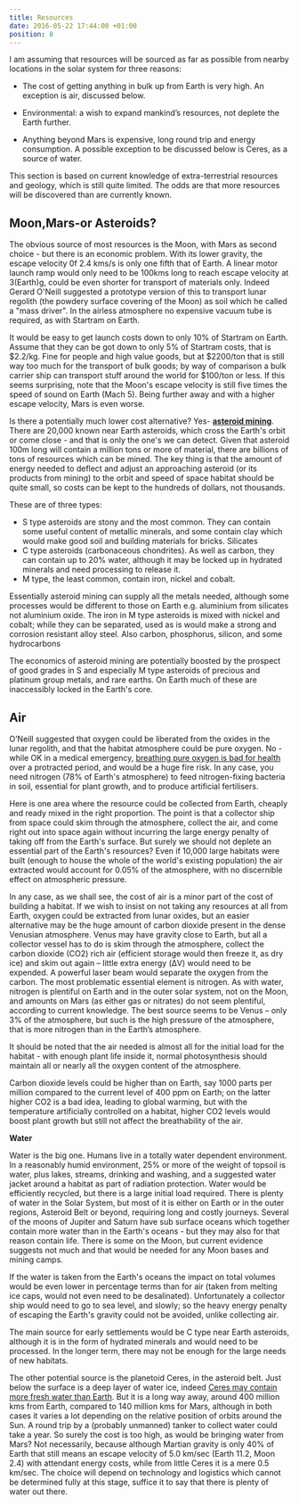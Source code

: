 ```yaml
---
title: Resources
date: 2016-05-22 17:44:00 +01:00
position: 8
---
```


I am assuming that resources will be sourced as far as possible from nearby locations in the solar system for three reasons:

* The cost of getting anything in bulk up from Earth is very high. An exception is air, discussed below. 

* Environmental: a wish to expand mankind’s resources, not deplete the Earth further.

* Anything beyond Mars is expensive, long round trip and energy consumption. A possible exception to be discussed below is Ceres, as a source of water. 

This section is based on current knowledge of extra-terrestrial resources and geology, which is still quite limited. The odds are that more resources will be discovered than are currently known.

## Moon,Mars-or Asteroids? 
The obvious source of most resources is the Moon, with Mars as second choice - but there is an economic problem. With its lower gravity, the escape velocity 0f 2.4 kms/s is only one fifth that of Earth. A linear motor launch ramp would only need to be 100kms long to reach escape velocity at 3(Earth)g, could be even shorter for transport of materials only. Indeed Gerard O'Neill suggested a prototype version of this to transport lunar regolith (the powdery surface covering of the Moon) as soil which he called a "mass driver". In the airless atmosphere no expensive vacuum tube is required, as with Startram on Earth. 
 
It would be easy to get launch costs down to only 10% of Startram on Earth. Assume that they can be got down to only 5% of Startram costs, that is $2.2/kg. Fine for people and high value goods, but at $2200/ton that is still way too much for the transport of bulk goods; by way of comparison a bulk carrier ship can transport stuff around the world for $100/ton or less. If this seems surprising, note that the Moon's escape velocity is still five times the speed of sound on Earth (Mach 5). Being further away and with a higher escape velocity, Mars is even worse. 

Is there a potentially much lower cost alternative? Yes- **[asteroid mining](https://en.wikipedia.org/wiki/Asteroid_mining)**.
There are 20,000 known near Earth asteroids, which cross the Earth's orbit or come close - and that is only the one's we can detect. Given that asteroid 100m long will contain a million tons or more of material, there are billions of tons of resources which can be mined. The key thing is that the amount of energy needed to deflect and adjust an approaching asteroid (or its products from mining) to the orbit and speed of space habitat should be quite small, so costs can be kept to the hundreds of dollars, not thousands. 

These are of three types:
- S type asteroids are stony and the most common. They can contain some useful content of metallic minerals, and some contain clay which would make good soil and building materials for bricks. Silicates 
- C type asteroids (carbonaceous chondrites). As well as carbon, they can contain up to 20% water, although it may be locked up in hydrated minerals and need processing to release it. 
- M type, the least common, contain iron, nickel and cobalt. 

Essentially asteroid mining can supply all the metals needed, although some processes would be different to those on Earth e.g. aluminium from silicates not aluminium oxide. The iron in M type asteroids is mixed with nickel and cobalt; while they can be separated, used as is would make a strong and corrosion resistant alloy steel. Also carbon, phosphorus, silicon,  and some hydrocarbons

The economics of asteroid mining are potentially boosted by the prospect of good grades in S and especially M type asteroids of precious and platinum group metals, and rare earths. On Earth much of these are inaccessibly locked in the Earth's core.  

## Air

O’Neill suggested that oxygen could be liberated from the oxides in the lunar regolith, and that the habitat atmosphere could be pure oxygen. No - while OK in a medical emergency, [breathing pure oxygen is bad for health][oxygen] over a protracted period, and would be a huge fire risk. In any case, you need nitrogen (78% of Earth's atmosphere) to feed nitrogen-fixing bacteria in soil, essential for plant growth, and to produce artificial fertilisers.

Here is one area where the resource could be collected from Earth, cheaply and ready mixed in the right proportion. The point is that a collector ship from space could skim through the atmosphere, collect the air, and come right out into space again without incurring the large energy penalty of taking off from the Earth's surface. But surely we should not deplete an essential part of the Earth's resources? Even if 10,000 large habitats were built (enough to house the whole of the world's existing population) the air extracted would account for 0.05% of the atmosphere, with no discernible effect on atmospheric pressure. 

In any case, as we shall see, the cost of air is a  minor part of the cost of building a habitat. If we wish to insist on not taking any resources at all from Earth, oxygen could be extracted from lunar oxides, but an easier alternative may be the huge amount of carbon dioxide present in the dense Venusian atmosphere. Venus may have gravity close to Earth, but all a collector vessel has to do is skim through the atmosphere, collect the carbon dioxide (CO2) rich air (efficient storage would then freeze it, as dry ice) and skim out again – little extra energy (ΔV) would need to be expended. A powerful laser beam would separate the oxygen from the carbon. The most problematic essential element is nitrogen.  As with water, nitrogen is plentiful on Earth and in the outer solar system, not on the Moon, and amounts on Mars (as either gas or nitrates) do not seem plentiful, according to current knowledge. The best source seems to be Venus – only 3% of the atmosphere, but such is the high pressure of the atmosphere, that  is more nitrogen than in the Earth’s atmosphere.

It should be noted that the air needed is almost all for the initial load for the habitat - with enough plant life inside it, normal photosynthesis should maintain all or nearly all the oxygen content of the atmosphere. 

Carbon dioxide levels could be higher than on Earth, say 1000 parts per million compared to the current level of 400 ppm on Earth; on the latter higher CO2 is a bad idea, leading to global warming, but with the temperature artificially controlled on a habitat, higher CO2 levels would boost plant growth but still not affect the breathability of the air.  

**Water**

Water is the big one. Humans live in a totally water dependent environment. In a reasonably humid environment, 25% or more of the weight of topsoil is water, plus lakes, streams, drinking and washing, and a suggested water jacket around a habitat as part of radiation protection. Water would be efficiently recycled, but there is a large initial load required. There is plenty of water in the Solar System, but most of it is either on Earth  or in the outer regions, Asteroid Belt or beyond, requiring long and costly journeys. Several of the moons of Jupiter and Saturn have sub surface oceans which together contain more water than in the Earth's oceans - but they may also for that reason contain life. There is some on the Moon, but current evidence suggests not much and that would be needed for any Moon bases and mining camps. 

If the water is taken from the Earth's oceans the impact on total volumes would be even lower in percentage terms than for air (taken from melting ice caps, would not even need to be desalinated). Unfortunately a collector ship would need to go to sea level, and slowly; so the heavy energy penalty of escaping the Earth's gravity could not be avoided, unlike collecting air. 

The main source for early settlements would be C type near Earth asteroids, although it is in the form of hydrated minerals and would need to be processed. In the longer term, there may not be enough for the large needs of new habitats. 

The other potential source is the planetoid Ceres, in the asteroid belt. Just below the surface is a deep layer of water ice, indeed [Ceres may contain more fresh water than Earth](https://www.space.com/1526-largest-asteroid-fresh-water-earth.html). But it is a long way away, around 400 million kms from Earth, compared to 140 million kms for Mars, although in both cases it varies a lot depending on the relative position of orbits around the Sun. A round trip by a (probably unmanned) tanker to collect water could take a year. So surely the cost is too high, as would be bringing water from Mars? Not necessarily, because although Martian gravity is only 40% of Earth that still means an escape velocity of 5.0 km/sec (Earth 11.2, Moon 2.4) with attendant energy costs, while from little Ceres it is a mere 0.5 km/sec. The choice will depend on technology and logistics which cannot be determined fully at this stage, suffice it to say that there is plenty of water out there. 





[ffc-process]: https://en.wikipedia.org/wiki/FFC_Cambridge_process
[artificial-photosynthesis]: https://science.howstuffworks.com/environmental/green-tech/energy-production/artificial-photosynthesis.htm
[water-on-mars]: https://en.wikipedia.org/wiki/Water_on_Mars
[oxygen]: https://en.wikipedia.org/wiki/Water_on_Mars
